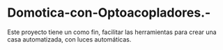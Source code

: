 # Domotica-con-Optoacopladores.-
Este proyecto tiene un como fin, facilitar las herramientas para crear una casa automatizada, con luces automáticas.
